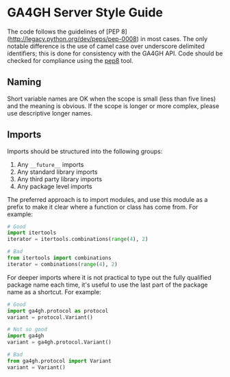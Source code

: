 # GA4GH Server Style Guide

The code follows the guidelines of [PEP 8]
(<http://legacy.python.org/dev/peps/pep-0008>) in most cases. The only notable
difference is the use of camel case over underscore delimited identifiers; this
is done for consistency with the GA4GH API. Code should be checked for compliance
using the [pep8](<https://pypi.python.org/pypi/pep8>) tool.

## Naming
Short variable names are OK when the scope is small (less than five lines)
and the meaning is obvious. If the scope is longer or more complex,
please use descriptive longer names.

## Imports
Imports should be structured into the following groups:

1. Any ```__future__``` imports
2. Any standard library imports
3. Any third party library imports
4. Any package level imports

The preferred approach is to import modules, and use this module
as a prefix to make it clear where a function or
class has come from. For example:
```python
# Good
import itertools
iterator = itertools.combinations(range(4), 2)

# Bad
from itertools import combinations
iterator = combinations(range(4), 2)
```

For deeper imports where it is not practical to type out the fully
qualified package name each time, it's useful to use the last 
part of the package name as a shortcut. For example:
```python
# Good
import ga4gh.protocol as protocol
variant = protocol.Variant()

# Not so good 
import ga4gh
variant = ga4gh.protocol.Variant()

# Bad
from ga4gh.protocol import Variant
variant = Variant()
```
